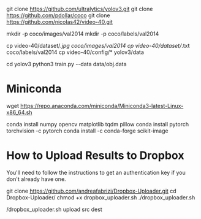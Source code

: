 git clone https://github.com/ultralytics/yolov3.git
git clone https://github.com/pdollar/coco
git clone https://github.com/nicolas42/video-40.git

mkdir -p coco/images/val2014
mkdir -p coco/labels/val2014

cp video-40/dataset/*.jpg coco/images/val2014
cp video-40/dataset/*.txt coco/labels/val2014
cp video-40/config/* yolov3/data

cd yolov3
python3 train.py --data data/obj.data



# Miniconda
wget https://repo.anaconda.com/miniconda/Miniconda3-latest-Linux-x86_64.sh

conda install numpy opencv matplotlib tqdm pillow
conda install pytorch torchvision -c pytorch
conda install -c conda-forge scikit-image



# How to Upload Results to Dropbox
You'll need to follow the instructions to get an authentication key if you don't already have one.

git clone https://github.com/andreafabrizi/Dropbox-Uploader.git
cd Dropbox-Uploader/
chmod +x dropbox_uploader.sh
./dropbox_uploader.sh
<need dropbox authentication key>

/dropbox_uploader.sh upload src dest

